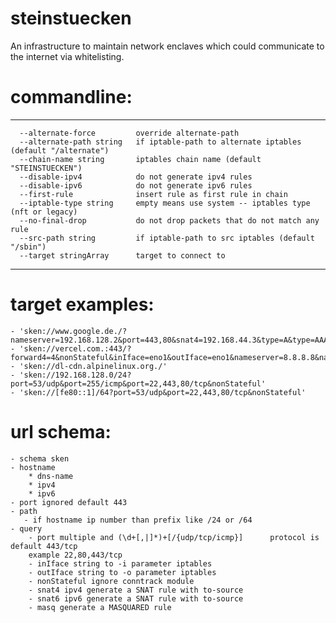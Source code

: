 # steinstuecken
An infrastructure to maintain network enclaves which could communicate to the internet via whitelisting.


# commandline:
---
      --alternate-force         override alternate-path
      --alternate-path string   if iptable-path to alternate iptables (default "/alternate")
      --chain-name string       iptables chain name (default "STEINSTUECKEN")
      --disable-ipv4            do not generate ipv4 rules
      --disable-ipv6            do not generate ipv6 rules
      --first-rule              insert rule as first rule in chain
      --iptable-type string     empty means use system -- iptables type (nft or legacy)
      --no-final-drop           do not drop packets that do not match any rule
      --src-path string         if iptable-path to src iptables (default "/sbin")
      --target stringArray      target to connect to
---

# target examples:

    - 'sken://www.google.de./?nameserver=192.168.128.2&port=443,80&snat4=192.168.44.3&type=A&type=AAAA'
    - 'sken://vercel.com.:443/?forward4=4&nonStateful&inIface=eno1&outIface=eno1&nameserver=8.8.8.8&nameserver=8.8.4.4'
    - 'sken://dl-cdn.alpinelinux.org./'
    - 'sken://192.168.128.0/24?port=53/udp&port=255/icmp&port=22,443,80/tcp&nonStateful'
    - 'sken://[fe80::1]/64?port=53/udp&port=22,443,80/tcp&nonStateful'

# url schema:

    - schema sken
    - hostname
        * dns-name
        * ipv4
        * ipv6
    - port ignored default 443
    - path
       - if hostname ip number than prefix like /24 or /64
    - query
        - port multiple and (\d+[,|]*)+[/{udp/tcp/icmp}]      protocol is default 443/tcp
        example 22,80,443/tcp
        - inIface string to -i parameter iptables
        - outIface string to -o parameter iptables
        - nonStateful ignore conntrack module
        - snat4 ipv4 generate a SNAT rule with to-source
        - snat6 ipv6 generate a SNAT rule with to-source
        - masq generate a MASQUARED rule
